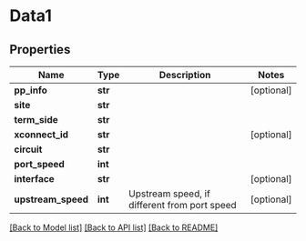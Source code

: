 # Data1

## Properties
Name | Type | Description | Notes
------------ | ------------- | ------------- | -------------
**pp_info** | **str** |  | [optional] 
**site** | **str** |  | 
**term_side** | **str** |  | 
**xconnect_id** | **str** |  | [optional] 
**circuit** | **str** |  | 
**port_speed** | **int** |  | 
**interface** | **str** |  | [optional] 
**upstream_speed** | **int** | Upstream speed, if different from port speed | [optional] 

[[Back to Model list]](../README.md#documentation-for-models) [[Back to API list]](../README.md#documentation-for-api-endpoints) [[Back to README]](../README.md)


